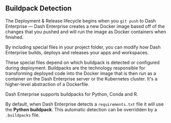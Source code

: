 ## Buildpack Detection

The Deployment & Release lifecycle begins when you `git push` to Dash Enterprise —
Dash Enterprise creates a new Docker image based off of the changes that you pushed
and will run the image as Docker containers when finished.

By including special files in your project folder, you can modify how Dash Enterprise builds,
deploys and releases your apps and workspaces.

These special files depend on which buildpack is detected or configured during deployment.
Buildpacks are the technology responsible for transforming deployed code into the Docker image
that is then run as a container on the Dash Enterprise server or the Kubernetes cluster.
It's a higher-level abstraction of a Dockerfile.

Dash Enterprise supports buildpacks for Python, Conda and R. 

By default, when Dash Enterprise detects a `requirements.txt` file it will use the **Python buildpack**. 
This automatic detection can be overridden by a `.buildpacks` file.